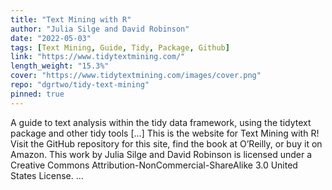 ```yaml
---
title: "Text Mining with R"
author: "Julia Silge and David Robinson"
date: "2022-05-03"
tags: [Text Mining, Guide, Tidy, Package, Github]
link: "https://www.tidytextmining.com/"
length_weight: "15.3%"
cover: "https://www.tidytextmining.com/images/cover.png"
repo: "dgrtwo/tidy-text-mining"
pinned: true
---
```


A guide to text analysis within the tidy data framework, using the tidytext package and other tidy tools [...] This is the website for Text Mining with R! Visit the GitHub repository for this site, find the book at O’Reilly, or buy it on Amazon. This work by Julia Silge and David Robinson is licensed under a Creative Commons Attribution-NonCommercial-ShareAlike 3.0 United States License.  ...
